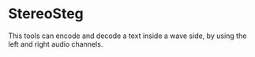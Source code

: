 # StereoSteg
This tools can encode and decode a text inside a wave side, by using the left and right audio channels.
